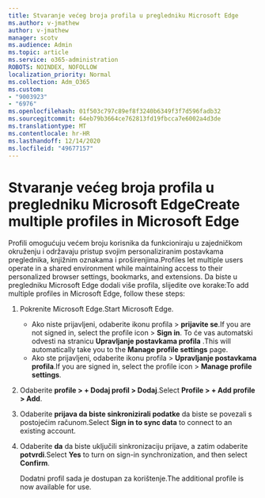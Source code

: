 ```yaml
---
title: Stvaranje većeg broja profila u pregledniku Microsoft Edge
ms.author: v-jmathew
author: v-jmathew
manager: scotv
ms.audience: Admin
ms.topic: article
ms.service: o365-administration
ROBOTS: NOINDEX, NOFOLLOW
localization_priority: Normal
ms.collection: Adm_O365
ms.custom:
- "9003923"
- "6976"
ms.openlocfilehash: 01f503c797c89ef8f3240b6349f3f7d596fadb32
ms.sourcegitcommit: 64eb79b3664ce762813fd19fbcca7e6002a4d3de
ms.translationtype: MT
ms.contentlocale: hr-HR
ms.lasthandoff: 12/14/2020
ms.locfileid: "49677157"
---
```

# <a name="create-multiple-profiles-in-microsoft-edge"></a><span data-ttu-id="52a93-102">Stvaranje većeg broja profila u pregledniku Microsoft Edge</span><span class="sxs-lookup"><span data-stu-id="52a93-102">Create multiple profiles in Microsoft Edge</span></span>

<span data-ttu-id="52a93-103">Profili omogućuju većem broju korisnika da funkcioniraju u zajedničkom okruženju i održavaju pristup svojim personaliziranim postavkama preglednika, knjižnim oznakama i proširenjima.</span><span class="sxs-lookup"><span data-stu-id="52a93-103">Profiles let multiple users operate in a shared environment while maintaining access to their personalized browser settings, bookmarks, and extensions.</span></span> <span data-ttu-id="52a93-104">Da biste u pregledniku Microsoft Edge dodali više profila, slijedite ove korake:</span><span class="sxs-lookup"><span data-stu-id="52a93-104">To add multiple profiles in Microsoft Edge, follow these steps:</span></span>

1. <span data-ttu-id="52a93-105">Pokrenite Microsoft Edge.</span><span class="sxs-lookup"><span data-stu-id="52a93-105">Start Microsoft Edge.</span></span>
    - <span data-ttu-id="52a93-106">Ako niste prijavljeni, odaberite ikonu profila > **prijavite se**.</span><span class="sxs-lookup"><span data-stu-id="52a93-106">If you are not signed in, select the profile icon > **Sign in**.</span></span> <span data-ttu-id="52a93-107">To će vas automatski odvesti na stranicu **Upravljanje postavkama profila** .</span><span class="sxs-lookup"><span data-stu-id="52a93-107">This will automatically take you to the **Manage profile settings** page.</span></span>
    - <span data-ttu-id="52a93-108">Ako ste prijavljeni, odaberite ikonu profila > **Upravljanje postavkama profila**.</span><span class="sxs-lookup"><span data-stu-id="52a93-108">If you are signed in, select the profile icon > **Manage profile settings**.</span></span>
2. <span data-ttu-id="52a93-109">Odaberite **profile > + Dodaj profil > Dodaj**.</span><span class="sxs-lookup"><span data-stu-id="52a93-109">Select **Profile > + Add profile > Add**.</span></span>
3. <span data-ttu-id="52a93-110">Odaberite **prijava da biste sinkronizirali podatke** da biste se povezali s postojećim računom.</span><span class="sxs-lookup"><span data-stu-id="52a93-110">Select **Sign in to sync data** to connect to an existing account.</span></span>
4. <span data-ttu-id="52a93-111">Odaberite **da** da biste uključili sinkronizaciju prijave, a zatim odaberite **potvrdi**.</span><span class="sxs-lookup"><span data-stu-id="52a93-111">Select **Yes** to turn on sign-in synchronization, and then select **Confirm**.</span></span>

    <span data-ttu-id="52a93-112">Dodatni profil sada je dostupan za korištenje.</span><span class="sxs-lookup"><span data-stu-id="52a93-112">The additional profile is now available for use.</span></span>
